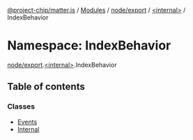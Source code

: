 [@project-chip/matter.js](../README.md) / [Modules](../modules.md) / [node/export](node_export.md) / [\<internal\>](node_export._internal_.md) / IndexBehavior

# Namespace: IndexBehavior

[node/export](node_export.md).[\<internal\>](node_export._internal_.md).IndexBehavior

## Table of contents

### Classes

- [Events](../classes/node_export._internal_.IndexBehavior.Events.md)
- [Internal](../classes/node_export._internal_.IndexBehavior.Internal.md)
